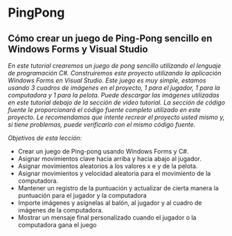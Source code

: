 # PingPong

## Cómo crear un juego de Ping-Pong sencillo en Windows Forms y Visual Studio

_En este tutorial crearemos un juego de pong sencillo utilizando el lenguaje de programación C#. Construiremos este proyecto utilizando la aplicación Windows Forms en Visual Studio. Este juego es muy simple, estamos usando 3 cuadros de imágenes en el proyecto, 1 para el jugador, 1 para la computadora y 1 para la pelota. Puede descargar las imágenes utilizadas en este tutorial debajo de la sección de video tutorial. La sección de código fuente le proporcionará el código fuente completo utilizado en este proyecto. Le recomendamos que intente recrear el proyecto usted mismo y, si tiene problemas, puede verificarlo con el mismo código fuente._

_Objetivos de esta lección:_

- Crear un juego de Ping-pong usando Windows Forms y C#.
- Asignar movimientos clave hacia arriba y hacia abajo al jugador.
- Asignar movimientos aleatorios a los valores x e y de la pelota.
- Asignar movimientos y velocidad aleatoria para el movimiento de la computadora.
- Mantener un registro de la puntuación y actualizar de cierta manera la puntuación para el jugador y la computadora
- Importe imágenes y asígnelas al balón, al jugador y al cuadro de imágenes de la computadora.
- Mostrar un mensaje final personalizado cuando el jugador o la computadora gana el juego
